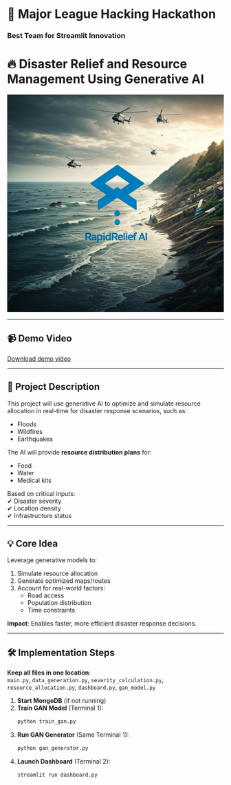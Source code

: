# 🚀 Major League Hacking Hackathon  
### **Best Team for Streamlit Innovation**  

# 🔥 Disaster Relief and Resource Management Using Generative AI  

![Project Logo](media/RRAI.jpg)

---

## 📹 Demo Video
[Download demo video](path/to/your/video.mp4)

---

## 📝 **Project Description**  
This project will use generative AI to optimize and simulate resource allocation in real-time for disaster response scenarios, such as:  
- Floods  
- Wildfires  
- Earthquakes  

The AI will provide **resource distribution plans** for:  
- Food  
- Water  
- Medical kits  

Based on critical inputs:  
✔ Disaster severity  
✔ Location density  
✔ Infrastructure status  

---

## 💡 **Core Idea**  
Leverage generative models to:  
1. Simulate resource allocation  
2. Generate optimized maps/routes  
3. Account for real-world factors:  
   - Road access  
   - Population distribution  
   - Time constraints  

**Impact**: Enables faster, more efficient disaster response decisions.  

---

## 🛠 **Implementation Steps**  
**Keep all files in one location**:  
`main.py`, `data_generation.py`, `severity_calculation.py`,  
`resource_allocation.py`, `dashboard.py`, `gan_model.py`  

1. **Start MongoDB** (if not running)  
2. **Train GAN Model** (Terminal 1):  
   ```bash
   python train_gan.py
   ```  
3. **Run GAN Generator** (Same Terminal 1):  
   ```bash
   python gan_generator.py
   ```  
4. **Launch Dashboard** (Terminal 2):  
   ```bash
   streamlit run dashboard.py
   ```  
